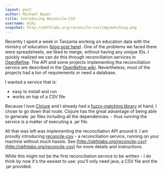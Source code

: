 ```yaml
---
layout: post
author: Michael Bauer
title: Introducing Reconcile-CSV
username: mihi
snapshot: http://okfnlabs.org/reconcile-csv/img/matching.png
---
```


Recently I spent a week in Tanzania working on education data with the
ministry of education ([blog post
here](http://schoolofdata.org/2013/12/06/a-deep-dive-into-fuzzy-matching-in-tanzania/)).
One of the problems we faced there were spreadsheets, we liked to merge,
without having any unique IDs. I quickly realized we can do this through
reconciliation services in [OpenRefine](http://openrefine.org). The API and
some projects implementing the reconciliation service are described in the
[OpenRefine
wiki](https://github.com/OpenRefine/OpenRefine/wiki/Reconciliation-Service-API).
Nevertheless, most of the projects had a ton of requirements or need  a
database.

I wanted a service that is:

* easy to install and run
* works on top of a CSV file

Because I love [Clojure](http://clojure.org) and I already had a
[fuzzy-matching library](https://github.com/mihi-tr/fuzzy-string) at hand,
I chose to go down that route. Clojure has the great advantage of being
able to generate .jar files including all the dependencies. - thus running
the service is a matter of executing a .jar file.

All that was left was implementing the reconciliation API around it. I am
proudly introducing [reconcile-csv](http://okfnlabs.org/reconcile-csv) - a
reconciliation service, running on your machine without much hassle. See
[http://okfnlabs.org/reconcile-csv](http://okfnlabs.org/reconcile-csv) for
more details and instructions.

While this might not be the first reconciliation service to be written - I
do think by now it's the easiest to use: you'll only need java, a CSV file
and the .jar provided. 
